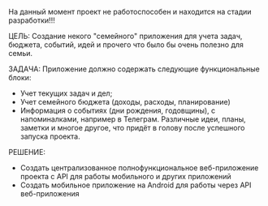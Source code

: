 ﻿На данный момент проект не работоспособен и находится на стадии разработки!!!

ЦЕЛЬ:
Создание некого "семейного" приложения для учета задач, бюджета, событий, идей и прочего что было бы очень полезно для семьи.

ЗАДАЧА:
Приложение должно содержать следующие функциональные блоки:
- Учет текущих задач и дел;
- Учет семейного бюджета (доходы, расходы, планирование)
- Информация о событиях (дни рождения, годовщины), с напоминалками, например в Телеграм.
Различные идеи, планы, заметки и многое другое, что придёт в голову после успешного запуска проекта.

РЕШЕНИЕ:
- Создать централизованное полнофункциональное веб-приложение проекта с API для работы мобильного и других приложений
- Создать мобильное приложение на Android для работы через API веб-приложения


